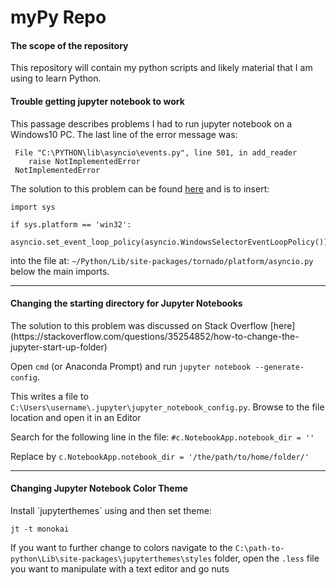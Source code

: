 <h1> myPy Repo </h1>

<h4>The scope of the repository</h4>
<p>This repository will contain my python scripts and likely material that I am using to learn Python.</p>

<h4>Trouble getting jupyter notebook to work</h4>
<p>This passage describes problems I had to run jupyter notebook on a Windows10 PC. 
The last line of the error message was:

```
 File "C:\PYTHON\lib\asyncio\events.py", line 501, in add_reader
    raise NotImplementedError
 NotImplementedError
```

The solution to this problem can be found [here](https://stackoverflow.com/questions/58422817/jupyter-notebook-with-python-3-8-notimplementederror/58430041#58430041)
and is to insert:


```
import sys

if sys.platform == 'win32':
    asyncio.set_event_loop_policy(asyncio.WindowsSelectorEventLoopPolicy())
```

into the file at: `~/Python/Lib/site-packages/tornado/platform/asyncio.py`
below the main imports.</p>
<hr>
<h4>Changing the starting directory for Jupyter Notebooks</h4>
<p>
The solution to this problem was discussed on Stack Overflow [here](https://stackoverflow.com/questions/35254852/how-to-change-the-jupyter-start-up-folder)
 
Open `cmd` (or Anaconda Prompt) and run `jupyter notebook --generate-config`.

This writes a file to `C:\Users\username\.jupyter\jupyter_notebook_config.py`.
Browse to the file location and open it in an Editor

Search for the following line in the file: `#c.NotebookApp.notebook_dir = ''`

Replace by `c.NotebookApp.notebook_dir = '/the/path/to/home/folder/'`
</p>
<hr>
<h4>Changing Jupyter Notebook Color Theme</h4>
<p>Install `jupyterthemes` using and then set theme:
 
 ``` pip install jupyterthemes
 jt -t monokai
 ```
 If you want to further change to colors navigate to the `C:\path-to-python\Lib\site-packages\jupyterthemes\styles`
 folder, open the `.less` file you want to manipulate with a text editor and go nuts </p>
